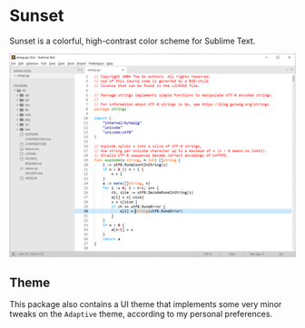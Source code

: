Sunset
======

Sunset is a colorful, high-contrast color scheme for Sublime Text.

![Example Screenshot](screenshots/main.png)

Theme
-----

This package also contains a UI theme that implements some very minor tweaks on the `Adaptive` theme, according to my personal preferences.

